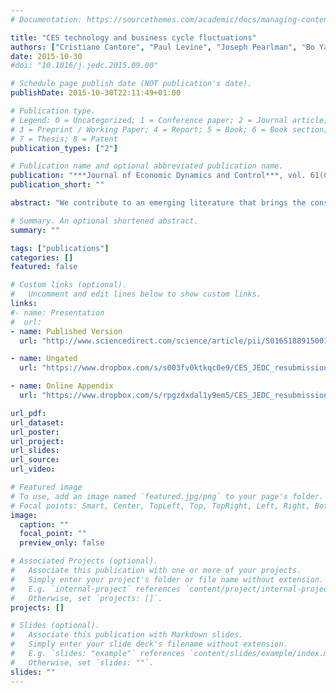 ```yaml
---
# Documentation: https://sourcethemes.com/academic/docs/managing-content/

title: "CES technology and business cycle fluctuations"
authors: ["Cristiano Cantore", "Paul Levine", "Joseph Pearlman", "Bo Yang"]
date: 2015-10-30
#doi: "10.1016/j.jedc.2015.09.00"

# Schedule page publish date (NOT publication's date).
publishDate: 2015-10-30T22:11:49+01:00

# Publication type.
# Legend: 0 = Uncategorized; 1 = Conference paper; 2 = Journal article;
# 3 = Preprint / Working Paper; 4 = Report; 5 = Book; 6 = Book section;
# 7 = Thesis; 8 = Patent
publication_types: ["2"]

# Publication name and optional abbreviated publication name.
publication: "***Journal of Economic Dynamics and Control***, vol. 61(C), pages 133-151"
publication_short: ""

abstract: "We contribute to an emerging literature that brings the constant elasticity of substitution (CES) specification of the production function into the analysis of business cycle fluctuations. Using US data, we estimate by Bayesian-Maximum-Likelihood methods a standard medium-sized DSGE model with a CES rather than Cobb–Douglas (CD) technology. We estimate a elasticity of substitution between capital and labour well below unity at 0.15–0.18. In a marginal likelihood race CES decisively beats the CD production and this is matched by its ability to fit the data better in terms of second moments. We show that this result is mainly driven by the implied fluctuations of factor shares under the CES specification. The CES model performance is further improved when the estimation is carried out under an imperfect information assumption. Hence the main message for DSGE models is that we should dismiss once and for all the use of CD for business cycle analysis."

# Summary. An optional shortened abstract.
summary: ""

tags: ["publications"]
categories: []
featured: false

# Custom links (optional).
#   Uncomment and edit lines below to show custom links.
links:
#- name: Presentation
#  url:
- name: Published Version
  url: "http://www.sciencedirect.com/science/article/pii/S0165188915001736"

- name: Ungated
  url: "https://www.dropbox.com/s/s003fv0ktkqc0e9/CES_JEDC_resubmission_v6_Final.pdf?dl=0"

- name: Online Appendix
  url: "https://www.dropbox.com/s/rpgzdxdal1y9em5/CES_JEDC_resubmission_v6_Online_Appendix.pdf?dl=0"

url_pdf:
url_dataset:
url_poster:
url_project:
url_slides:
url_source:
url_video:

# Featured image
# To use, add an image named `featured.jpg/png` to your page's folder.
# Focal points: Smart, Center, TopLeft, Top, TopRight, Left, Right, BottomLeft, Bottom, BottomRight.
image:
  caption: ""
  focal_point: ""
  preview_only: false

# Associated Projects (optional).
#   Associate this publication with one or more of your projects.
#   Simply enter your project's folder or file name without extension.
#   E.g. `internal-project` references `content/project/internal-project/index.md`.
#   Otherwise, set `projects: []`.
projects: []

# Slides (optional).
#   Associate this publication with Markdown slides.
#   Simply enter your slide deck's filename without extension.
#   E.g. `slides: "example"` references `content/slides/example/index.md`.
#   Otherwise, set `slides: ""`.
slides: ""
---
```


